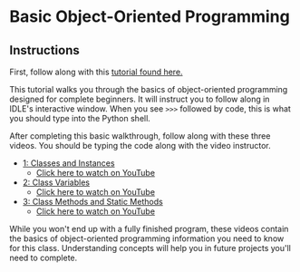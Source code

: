 # Basic Object-Oriented Programming

## Instructions
First, follow along with this [tutorial found here.](https://realpython.com/python3-object-oriented-programming/)

This tutorial walks you through the basics of object-oriented programming designed for complete beginners. It will instruct you to follow along in IDLE's interactive window. When you see `>>>` followed by code, this is what you should type into the Python shell.

After completing this basic walkthrough, follow along with these three videos. You should be typing the code along with the video instructor.
* [1: Classes and Instances ](https://drive.google.com/file/d/1Xtr9aulC0YnLrdejnSOIvuwJkfc28I1V/view?usp=sharing)
  * [Click here to watch on YouTube](https://www.youtube.com/watch?v=ZDa-Z5JzLYM&list=PL-osiE80TeTsqhIuOqKhwlXsIBIdSeYtc&index=1)
* [2: Class Variables](https://drive.google.com/file/d/1DdFN2G1vYNTyATxWS3gQQaGoUevzkT6G/view?usp=sharing)
  * [Click here to watch on YouTube](https://www.youtube.com/watch?v=BJ-VvGyQxho&list=PL-osiE80TeTsqhIuOqKhwlXsIBIdSeYtc&index=2)
* [3: Class Methods and Static Methods](https://drive.google.com/file/d/1HMDAW6XF1mN8ePWkhFfZxElTpdIvUX4I/view?usp=sharing)
  * [Click here to watch on YouTube](https://www.youtube.com/watch?v=rq8cL2XMM5M&list=PL-osiE80TeTsqhIuOqKhwlXsIBIdSeYtc&index=3)

While you won't end up with a fully finished program, these videos contain the basics of object-oriented programming information you need to know for this class. Understanding concepts will help you in future projects you'll need to complete.

